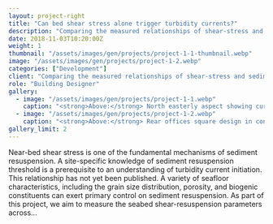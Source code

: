 ```yaml
---
layout: project-right
title: "Can bed shear stress alone trigger turbidity currents?"
description: "Comparing the measured relationships of shear-stress and sediment resuspension to peak shear stress events"
date: 2018-11-03T10:20:00Z
weight: 1
thumbnail: "/assets/images/gen/projects/project-1-1-thumbnail.webp"
image: "/assets/images/gen/projects/project-1-2.webp"
categories: ["Development"]
client: "Comparing the measured relationships of shear-stress and sediment resuspension to peak shear stress events"
role: "Building Designer"
gallery:
  - image: "/assets/images/gen/projects/project-1-1.webp"
    caption: "<strong>Above:</strong> North easterly aspect showing curved design"
  - image: "/assets/images/gen/projects/project-1-2.webp"
    caption: "<strong>Above:</strong> Rear offices square design in contrast"
gallery_limit: 2
---
```


Near-bed shear stress is one of the fundamental mechanisms of sediment resuspension. A site-specific knowledge of sediment resuspension threshold is a prerequisite to an understanding of turbidity current initiation. This relationship has not yet been published. A variety of seafloor characteristics, including the grain size distribution, porosity, and biogenic constituents can exert primary control on sediment resuspension. As part of this project, we aim to measure the seabed shear-resuspension parameters across...

